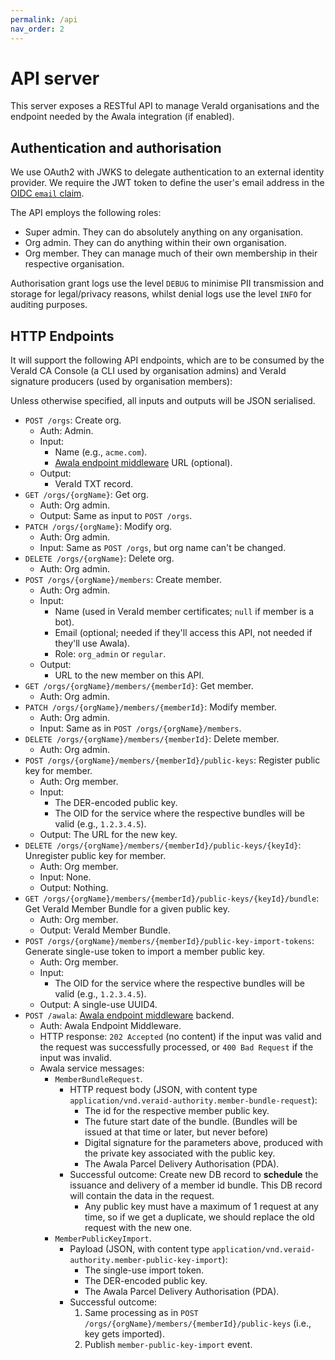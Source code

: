 ```yaml
---
permalink: /api
nav_order: 2
---
```

# API server

This server exposes a RESTful API to manage VeraId organisations and the endpoint needed by the Awala integration (if enabled).

## Authentication and authorisation

We use OAuth2 with JWKS to delegate authentication to an external identity provider. We require the JWT token to define the user's email address in the [OIDC `email` claim](https://openid.net/specs/openid-connect-core-1_0.html#StandardClaims).

The API employs the following roles:

- Super admin. They can do absolutely anything on any organisation.
- Org admin. They can do anything within their own organisation.
- Org member. They can manage much of their own membership in their respective organisation.

Authorisation grant logs use the level `DEBUG` to minimise PII transmission and storage for legal/privacy reasons, whilst denial logs use the level `INFO` for auditing purposes.

## HTTP Endpoints

It will support the following API endpoints, which are to be consumed by the VeraId CA Console (a CLI used by organisation admins) and VeraId signature producers (used by organisation members):

Unless otherwise specified, all inputs and outputs will be JSON serialised.

- `POST /orgs`: Create org.
  - Auth: Admin.
  - Input:
    - Name (e.g., `acme.com`).
    - [Awala endpoint middleware](https://github.com/relaycorp/relayverse/issues/28) URL (optional).
  - Output:
    - VeraId TXT record.
- `GET /orgs/{orgName}`: Get org.
  - Auth: Org admin.
  - Output: Same as input to `POST /orgs`.
- `PATCH /orgs/{orgName}`: Modify org.
  - Auth: Org admin.
  - Input: Same as `POST /orgs`, but org name can't be changed.
- `DELETE /orgs/{orgName}`: Delete org.
  - Auth: Org admin.
- `POST /orgs/{orgName}/members`: Create member.
  - Auth: Org admin.
  - Input:
    - Name (used in VeraId member certificates; `null` if member is a bot).
    - Email (optional; needed if they'll access this API, not needed if they'll use Awala).
    - Role: `org_admin` or `regular`.
  - Output:
    - URL to the new member on this API.
- `GET /orgs/{orgName}/members/{memberId}`: Get member.
  - Auth: Org admin.
- `PATCH /orgs/{orgName}/members/{memberId}`: Modify member.
  - Auth: Org admin.
  - Input: Same as in `POST /orgs/{orgName}/members`.
- `DELETE /orgs/{orgName}/members/{memberId}`: Delete member.
  - Auth: Org admin.
- `POST /orgs/{orgName}/members/{memberId}/public-keys`: Register public key for member.
  - Auth: Org member.
  - Input:
    - The DER-encoded public key.
    - The OID for the service where the respective bundles will be valid (e.g., `1.2.3.4.5`).
  - Output: The URL for the new key.
- `DELETE /orgs/{orgName}/members/{memberId}/public-keys/{keyId}`: Unregister public key for member.
  - Auth: Org member.
  - Input: None.
  - Output: Nothing.
- `GET /orgs/{orgName}/members/{memberId}/public-keys/{keyId}/bundle`: Get VeraId Member Bundle for a given public key.
  - Auth: Org member.
  - Output: VeraId Member Bundle.
- `POST /orgs/{orgName}/members/{memberId}/public-key-import-tokens`: Generate single-use token to import a member public key.
  - Auth: Org member.
  - Input:
    - The OID for the service where the respective bundles will be valid (e.g., `1.2.3.4.5`).
  - Output: A single-use UUID4.
- `POST /awala`: [Awala endpoint middleware](https://github.com/relaycorp/relayverse/issues/28) backend.
  - Auth: Awala Endpoint Middleware.
  - HTTP response: `202 Accepted` (no content) if the input was valid and the request was successfully processed, or `400 Bad Request` if the input was invalid.
  - Awala service messages:
    - `MemberBundleRequest`.
      - HTTP request body (JSON, with content type `application/vnd.veraid-authority.member-bundle-request`):
        - The id for the respective member public key.
        - The future start date of the bundle. (Bundles will be issued at that time or later, but never before)
        - Digital signature for the parameters above, produced with the private key associated with the public key.
        - The Awala Parcel Delivery Authorisation (PDA).
      - Successful outcome: Create new DB record to **schedule** the issuance and delivery of a member id bundle. This DB record will contain the data in the request.
        - Any public key must have a maximum of 1 request at any time, so if we get a duplicate, we should replace the old request with the new one.
    - `MemberPublicKeyImport`.
      - Payload (JSON, with content type `application/vnd.veraid-authority.member-public-key-import`):
        - The single-use import token.
        - The DER-encoded public key.
        - The Awala Parcel Delivery Authorisation (PDA).
      - Successful outcome:
        1. Same processing as in `POST /orgs/{orgName}/members/{memberId}/public-keys` (i.e., key gets imported).
        2. Publish `member-public-key-import` event.
